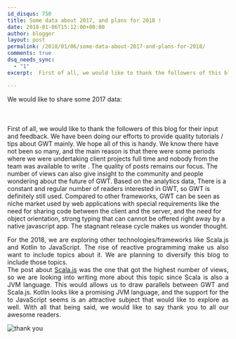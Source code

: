 ```yaml
---
id_disqus: 750
title: Some data about 2017, and plans for 2018 !
date: 2018-01-06T15:12:00+00:00
author: blogger
layout: post
permalink: /2018/01/06/some-data-about-2017-and-plans-for-2018/
comments: true
dsq_needs_sync:
  - "1"
excerpt:  First of all, we would like to thank the followers of this blog for their input and feedback. We have been doing our efforts to provide quality tutorials / tips about GWT mainly...

---
```

We would like to share some 2017 data:
  


<p style="margin-top: 50px" style="text-align:justify">
  First of all, we would like to thank the followers of this blog for their input and feedback. We have been doing our efforts to provide quality tutorials / tips about GWT mainly. We hope all of this is handy. We know there have not been so many, and the main reason is that there were some periods where we were undertaking client projects full time and nobody from the team was available to write . The quality of posts remains our focus. The number of views can also give insight to the community and people wondering about the future of GWT. Based on the analytics data, There is a constant and regular number of readers interested in GWT, so GWT is definitely still used. Compared to other frameworks, GWT can be seen as niche market used by web applications with special requirements like the need for sharing code between the client and the server, and the need for object orientation, strong typing that can cannot be offered right away by a native javascript app. The stagnant release cycle makes us wonder thought.
</p>

<p style="text-align:justify">
  For the 2018, we are exploring other technologies/frameworks like Scala.js and Kotlin to JavaScript. The rise of reactive programming make us also want to include topics about it. We are planning to diversify this blog to include those topics.<br /> The post about <a href="http://www.g-widgets.com/2017/06/26/overview-of-scala-js-from-an-gwt-developer-perspective/">Scala.js</a> was the one that got the highest number of views, so we are looking into writing more about this topic since Scala is also a JVM language. This would allows us to draw parallels between GWT and Scala.js. Kotlin looks like a promising JVM language, and the support for the to JavaScript seems is an attractive subject that would like to explore as well. With all that being said, we would like to say thank you to all our awesome readers.
</p>

 ![thank you](http://2.bp.blogspot.com/-ZnbIYmKqnZI/T3d_zoL2sbI/AAAAAAAABRo/NdaR4dj38H0/s1600/Thank-you-2.jpg)